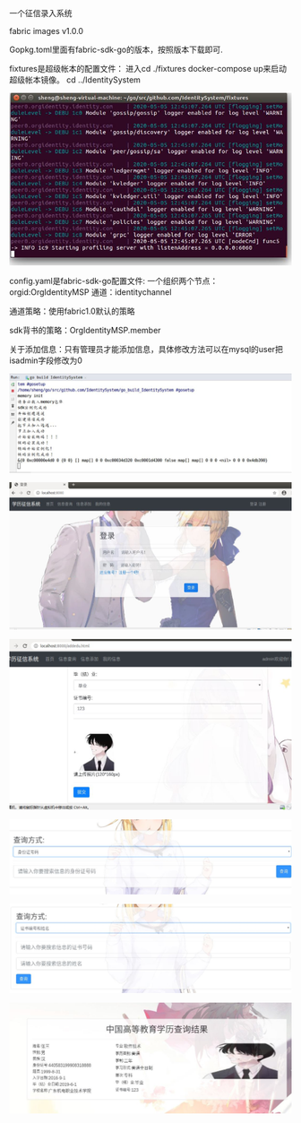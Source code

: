 一个征信录入系统

fabric images v1.0.0

Gopkg.toml里面有fabric-sdk-go的版本，按照版本下载即可.

fixtures是超级帐本的配置文件：
     进入cd ./fixtures
     docker-compose up来启动超级帐本镜像。
     cd ../IdentitySystem

![1](https://raw.githubusercontent.com/qqq948747710/IdentitySystem/master/images/1.JPG)

config.yaml是fabric-sdk-go配置文件:
     一个组织两个节点：orgid:OrgIdentityMSP
     通道：identitychannel

通道策略：使用fabric1.0默认的策略

sdk背书的策略：OrgIdentityMSP.member

关于添加信息：只有管理员才能添加信息，具体修改方法可以在mysql的user把isadmin字段修改为0

![2](https://raw.githubusercontent.com/qqq948747710/IdentitySystem/master/images/2.JPG)

![3](https://raw.githubusercontent.com/qqq948747710/IdentitySystem/master/images/3.JPG)

![4](https://raw.githubusercontent.com/qqq948747710/IdentitySystem/master/images/4.JPG)

![5](https://raw.githubusercontent.com/qqq948747710/IdentitySystem/master/images/5.JPG)

![6](https://raw.githubusercontent.com/qqq948747710/IdentitySystem/master/images/6.JPG)

![7](https://raw.githubusercontent.com/qqq948747710/IdentitySystem/master/images/7.JPG)
